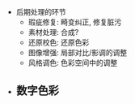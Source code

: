 - 后期处理的环节
	- 瑕疵修复: 畸变纠正, 修复脏污
	- 素材处理: 合成?
	- 还原校色: 还原色彩
	- 图像增强: 局部对比/影调的调整
	- 风格调色: 色彩空间中的调整
- 数字色彩
	-